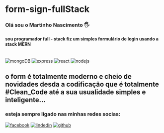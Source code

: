 # form-sign-fullStack
### Olá sou o Martinho Nascimento 🖐️

#### sou programador full - stack fiz um simples formulário de login usando a stack MERN

<div style="display: inline_block"><br/>

<img align="center" alt="mongoDB" src="https://img.shields.io/badge/MongoDB-4EA94B?style=for-the-badge&logo=mongodb&logoColor=white">
<img align="center" alt="express" src="https://img.shields.io/badge/Express.js-404D59?style=for-the-badge">
<img align="center" alt="react" src="https://img.shields.io/badge/React-20232A?style=for-the-badge&logo=react&logoColor=61DAFB">
<img align="center" alt="nodejs" src="https://img.shields.io/badge/Node.js-43853D?style=for-the-badge&logo=node.js&logoColor=white">

</div>

## o form é totalmente moderno e cheio de novidades desda a codificação que é totalmente #Clean_Code até a sua usualidade simples e inteligente...

### esteja sempre ligado nas minhas redes socias:
[![facebook](https://img.shields.io/badge/Facebook-1877F2?style=for-the-badge&logo=facebook&logoColor=white)](https://www.facebook.com/martinho.tadilson/?_rdr)
[![lindedin](https://img.shields.io/badge/LinkedIn-0077B5?style=for-the-badge&logo=linkedin&logoColor=white)](https://www.linkedin.com/in/martinho-nascimento/)
[![github](https://img.shields.io/badge/GitHub-100000?style=for-the-badge&logo=github&logoColor=white)](https://github.com/Magia19)
